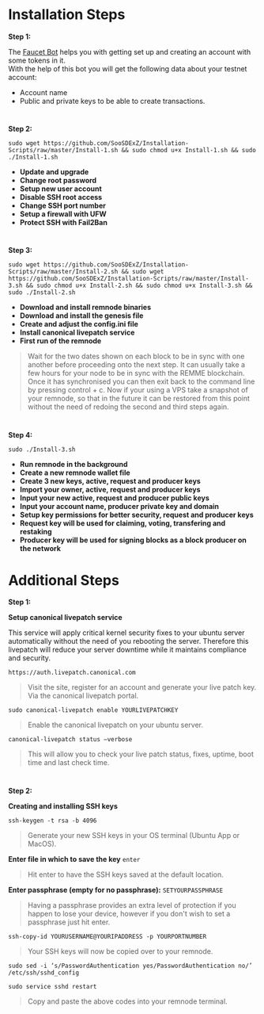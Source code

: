 #
# **Installation Steps**

__Step 1:__

The [Faucet Bot](https://t.me/RemmeProtocolTestnetFaucetBot) helps you with getting set up and creating an account with some tokens in it.<br>With the help of this bot you will get the following data about your testnet account:

* Account name
* Public and private keys to be able to create transactions.

#

__Step 2:__

```sudo wget https://github.com/SooSDExZ/Installation-Scripts/raw/master/Install-1.sh && sudo chmod u+x Install-1.sh && sudo ./Install-1.sh```

* **Update and upgrade**
* **Change root password**
* **Setup new user account**
* **Disable SSH root access**
* **Change SSH port number**
* **Setup a firewall with UFW**
* **Protect SSH with Fail2Ban**

#

__Step 3:__

```sudo wget https://github.com/SooSDExZ/Installation-Scripts/raw/master/Install-2.sh && sudo wget https://github.com/SooSDExZ/Installation-Scripts/raw/master/Install-3.sh && sudo chmod u+x Install-2.sh && sudo chmod u+x Install-3.sh && sudo ./Install-2.sh```

* **Download and install remnode binaries**
* **Download and install the genesis file**
* **Create and adjust the config.ini file**
* **Install canonical livepatch service**
* **First run of the remnode**

> Wait for the two dates shown on each block to be in sync with one another before proceeding onto the next step. It can usually take a few hours for your node to be in sync with the REMME blockchain. Once it has synchronised you can then exit back to the command line by pressing control + c. Now if your using a VPS take a snapshot of your remnode, so that in the future it can be restored from this point without the need of redoing the second and third steps again.

#

__Step 4:__

```sudo ./Install-3.sh```

* **Run remnode in the background**
* **Create a new remnode wallet file**
* **Create 3 new keys, active, request and producer keys**
* **Import your owner, active, request and producer keys**
* **Input your new active, request and producer public keys**
* **Input your account name, producer private key and domain**
* **Setup key permissions for better security, request and producer keys**
* **Request key will be used for claiming, voting, transfering and restaking**
* **Producer key will be used for signing blocks as a block producer on the network**

#
# Additional Steps

__Step 1:__

**Setup canonical livepatch service**

This service will apply critical kernel security fixes to your ubuntu server automatically without the need of you rebooting the server. Therefore this livepatch will reduce your server downtime while it maintains compliance and security.

`https://auth.livepatch.canonical.com`

> Visit the site, register for an account and generate your live patch key. Via the canonical livepatch portal.

`sudo canonical-livepatch enable YOURLIVEPATCHKEY`

> Enable the canonical livepatch on your ubuntu server.

`canonical-livepatch status —verbose`

> This will allow you to check your live patch status, fixes, uptime, boot time and last check time. 

#

__Step 2:__

**Creating and installing SSH keys**

`ssh-keygen -t rsa -b 4096`

> Generate your new SSH keys in your OS terminal (Ubuntu App or MacOS).

**Enter file in which to save the key** `enter`

> Hit enter to have the SSH keys saved at the default location.

**Enter passphrase (empty for no passphrase):** `SETYOURPASSPHRASE`

> Having a passphrase provides an extra level of protection if you happen to lose your device, however if you don't wish to set a passphrase just hit enter.

`ssh-copy-id YOURUSERNAME@YOURIPADDRESS -p YOURPORTNUMBER`

> Your SSH keys will now be copied over to your remnode.

`sudo sed -i ‘s/PasswordAuthentication yes/PasswordAuthentication no/’ /etc/ssh/sshd_config`

`sudo service sshd restart`

> Copy and paste the above codes into your remnode terminal.
